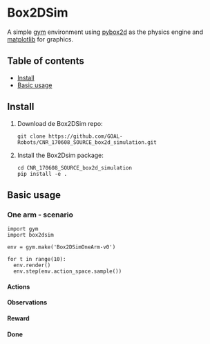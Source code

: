 # Box2DSim

A simple [gym](http://gym.openai.com/) environment using [pybox2d](https://github.com/pybox2d/pybox2d/wiki/manual) as the physics engine and [matplotlib](https://matplotlib.org/) for graphics.

## Table of contents
* [Install](#install)
* [Basic usage](#basic-usage)

## Install

1. Download de Box2DSim repo:

       git clone https://github.com/GOAL-Robots/CNR_170608_SOURCE_box2d_simulation.git

2. Install the Box2Dsim package:

       cd CNR_170608_SOURCE_box2d_simulation
       pip install -e .

## Basic usage
### One arm - scenario

    import gym
    import box2dsim

    env = gym.make('Box2DSimOneArm-v0')

    for t in range(10):  
      env.render()
      env.step(env.action_space.sample())

#### Actions
#### Observations
#### Reward
#### Done

